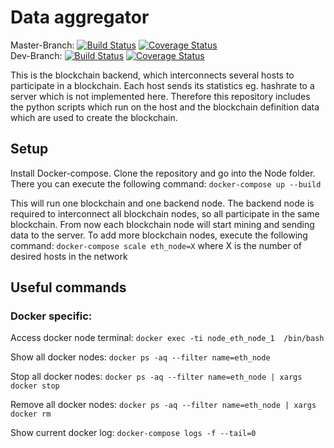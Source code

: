 # Data aggregator
Master-Branch: [![Build Status](https://travis-ci.org/BPChain/data-aggregator.svg?branch=master)](https://travis-ci.org/BPChain/data-aggregator) [![Coverage Status](https://coveralls.io/repos/github/BPChain/data-aggregator/badge.svg?branch=master)](https://coveralls.io/github/BPChain/data-aggregator?branch=master) <br />
Dev-Branch: [![Build Status](https://travis-ci.org/BPChain/data-aggregator.svg?branch=dev)](https://travis-ci.org/BPChain/data-aggregator) [![Coverage Status](https://coveralls.io/repos/github/BPChain/data-aggregator/badge.svg?branch=dev)](https://coveralls.io/github/BPChain/data-aggregator?branch=dev) <br />

This is the blockchain backend, which interconnects several hosts to participate in a blockchain. Each host sends its statistics eg. hashrate to a server which is not implemented here.
Therefore this repository includes the python scripts which run on the host and the blockchain definition data which are used to create the blockchain.

## Setup
Install Docker-compose.
Clone the repository and go into the Node folder. There you can execute the following command: `docker-compose up --build`

This will run one blockchain and one backend node. The backend node is required to interconnect all blockchain nodes, so all participate in the same blockchain.
From now each blockchain node will start mining and sending data to the server. To add more blockchain nodes, execute the following command: `docker-compose scale eth_node=X` where X is the number of desired hosts in the network

## Useful commands

### Docker specific:

Access docker node terminal: ``docker exec -ti node_eth_node_1  /bin/bash``

Show all docker nodes: ``docker ps -aq --filter name=eth_node``

Stop all docker nodes: ``docker ps -aq --filter name=eth_node | xargs docker stop``

Remove all docker nodes: ``docker ps -aq --filter name=eth_node | xargs docker rm``

Show current docker log: ``docker-compose logs -f --tail=0``


